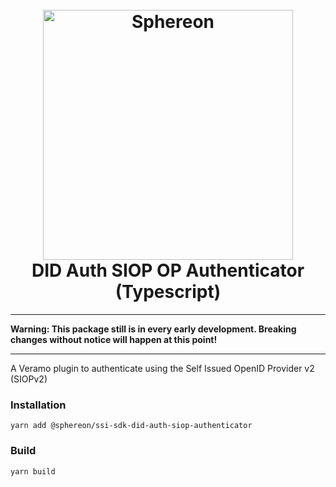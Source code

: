 <!--suppress HtmlDeprecatedAttribute -->
<h1 align="center">
  <br>
  <a href="https://www.sphereon.com"><img src="https://sphereon.com/content/themes/sphereon/assets/img/logo.svg" alt="Sphereon" width="400"></a>
  <br>DID Auth SIOP OP Authenticator (Typescript) 
  <br>
</h1>

---

**Warning: This package still is in every early development. Breaking changes without notice will happen at this point!**

---

A Veramo plugin to authenticate using the Self Issued OpenID Provider v2 (SIOPv2)

### Installation

```shell
yarn add @sphereon/ssi-sdk-did-auth-siop-authenticator
```

### Build

```shell
yarn build
```
